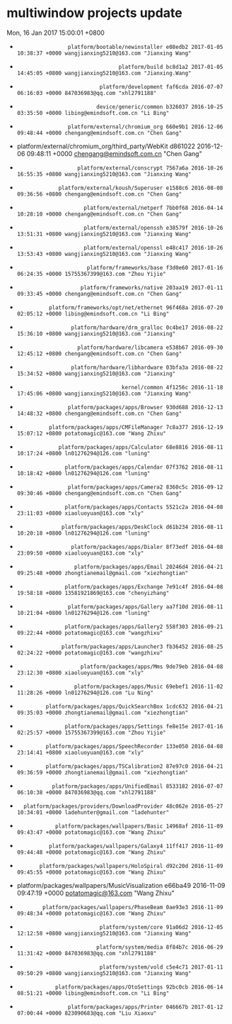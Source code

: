 # multiwindow projects update
Mon, 16 Jan 2017 15:00:01 +0800
-                     platform/bootable/newinstaller e08edb2 2017-01-05 10:38:37 +0000 wangjianxing5210@163.com "Jianxing Wang" 
-                                     platform/build bc8d1a2 2017-01-05 14:45:05 +0800 wangjianxing5210@163.com "Jianxing.Wang" 
-                               platform/development faf6cda 2016-07-07 06:16:03 +0000 847036983@qq.com "xhl2791188" 
-                              device/generic/common b326037 2016-10-25 03:35:50 +0000 libing@emindsoft.com.cn "Li Bing" 
-                     platform/external/chromium_org 660e9b1 2016-12-06 09:48:44 +0000 chengang@emindsoft.com.cn "Chen Gang" 
-  platform/external/chromium_org/third_party/WebKit d861022 2016-12-06 09:48:11 +0000 chengang@emindsoft.com.cn "Chen Gang" 
-                        platform/external/conscrypt 7567a6a 2016-10-26 16:55:35 +0800 wangjianxing5210@163.com "Jianxing Wang" 
-                  platform/external/koush/Superuser e1588c6 2016-08-08 09:36:56 +0800 chengang@emindsoft.com.cn "Chen Gang" 
-                          platform/external/netperf 7bb0f68 2016-04-14 10:28:10 +0000 chengang@emindsoft.com.cn "Chen Gang" 
-                          platform/external/openssh e38579f 2016-10-26 13:51:31 +0800 wangjianxing5210@163.com "Jianxing Wang" 
-                          platform/external/openssl e48c417 2016-10-26 13:53:43 +0800 wangjianxing5210@163.com "Jianxing Wang" 
-                           platform/frameworks/base f3d0e60 2017-01-16 06:24:35 +0000 15755367399@163.com "Zhou Yijie" 
-                         platform/frameworks/native 203aa19 2017-01-11 09:33:45 +0000 chengang@emindsoft.com.cn "Chen Gang" 
-               platform/frameworks/opt/net/ethernet 96f468a 2016-07-20 02:05:12 +0000 libing@emindsoft.com.cn "Li Bing" 
-                      platform/hardware/drm_gralloc 0c4be17 2016-08-22 15:36:10 +0800 wangjianxing5210@163.com "Jianxing" 
-                        platform/hardware/libcamera e538b67 2016-09-30 12:45:12 +0800 chengang@emindsoft.com.cn "Chen Gang" 
-                      platform/hardware/libhardware 03bfa3a 2016-08-22 15:34:52 +0800 wangjianxing5210@163.com "Jianxing" 
-                                      kernel/common 4f1256c 2016-11-18 17:45:06 +0800 wangjianxing5210@163.com "Jianxing Wang" 
-                     platform/packages/apps/Browser 930d688 2016-12-13 14:48:32 +0800 chengang@emindsoft.com.cn "Chen Gang" 
-               platform/packages/apps/CMFileManager 7c8a377 2016-12-19 15:07:12 +0800 potatomagic@163.com "Wang Zhixu" 
-                  platform/packages/apps/Calculator 68e8816 2016-08-11 10:17:24 +0800 ln01276294@126.com "luning" 
-                    platform/packages/apps/Calendar 07f3762 2016-08-11 10:18:42 +0800 ln01276294@126.com "luning" 
-                     platform/packages/apps/Camera2 8360c5c 2016-09-12 09:30:46 +0800 chengang@emindsoft.com.cn "Chen Gang" 
-                    platform/packages/apps/Contacts 5521c2a 2016-04-08 23:11:03 +0800 xiaoluoyuan@163.com "xly" 
-                   platform/packages/apps/DeskClock d61b234 2016-08-11 10:20:18 +0800 ln01276294@126.com "luning" 
-                      platform/packages/apps/Dialer 8f73edf 2016-04-08 23:09:50 +0800 xiaoluoyuan@163.com "xly" 
-                       platform/packages/apps/Email 20246d4 2016-04-21 09:25:48 +0000 zhongtianemail@gmail.com "xiezhongtian" 
-                    platform/packages/apps/Exchange 7e91c4f 2016-04-08 19:58:18 +0800 13581921869@163.com "chenyizhang" 
-                     platform/packages/apps/Gallery aa7f10d 2016-08-11 10:21:04 +0800 ln01276294@126.com "luning" 
-                    platform/packages/apps/Gallery2 558f303 2016-09-21 09:22:44 +0000 potatomagic@163.com "wangzhixu" 
-                   platform/packages/apps/Launcher3 fb36452 2016-08-25 02:24:22 +0000 potatomagic@163.com "wangzhixu" 
-                         platform/packages/apps/Mms 9de79eb 2016-04-08 23:12:30 +0800 xiaoluoyuan@163.com "xly" 
-                       platform/packages/apps/Music 69ebef1 2016-11-02 11:28:26 +0000 ln01276294@126.com "Lu Ning" 
-              platform/packages/apps/QuickSearchBox 1cdc632 2016-04-21 09:35:03 +0000 zhongtianemail@gmail.com "xiezhongtian" 
-                    platform/packages/apps/Settings fe8e15e 2017-01-16 02:25:57 +0000 15755367399@163.com "Zhou Yijie" 
-              platform/packages/apps/SpeechRecorder 133e050 2016-04-08 23:14:41 +0800 xiaoluoyuan@163.com "xly" 
-              platform/packages/apps/TSCalibration2 87e97c0 2016-04-21 09:36:59 +0000 zhongtianemail@gmail.com "xiezhongtian" 
-                platform/packages/apps/UnifiedEmail 8533182 2016-07-07 06:10:38 +0000 847036983@qq.com "xhl2791188" 
-       platform/packages/providers/DownloadProvider 48c062e 2016-05-27 10:34:01 +0000 ladehunter@gmail.com "ladehunter" 
-                 platform/packages/wallpapers/Basic 14968af 2016-11-09 09:43:47 +0000 potatomagic@163.com "Wang Zhixu" 
-               platform/packages/wallpapers/Galaxy4 11ff417 2016-11-09 09:44:48 +0000 potatomagic@163.com "Wang Zhixu" 
-            platform/packages/wallpapers/HoloSpiral d92c20d 2016-11-09 09:45:55 +0000 potatomagic@163.com "Wang Zhixu" 
-    platform/packages/wallpapers/MusicVisualization e66ba49 2016-11-09 09:47:19 +0000 potatomagic@163.com "Wang Zhixu" 
-             platform/packages/wallpapers/PhaseBeam 0ae93e3 2016-11-09 09:48:34 +0000 potatomagic@163.com "Wang Zhixu" 
-                               platform/system/core 91a06d2 2016-12-05 12:12:58 +0800 wangjianxing5210@163.com "Jianxing Wang" 
-                              platform/system/media 8f84b7c 2016-06-29 11:31:42 +0000 847036983@qq.com "xhl2791188" 
-                               platform/system/vold c5e4c71 2017-01-11 09:50:29 +0800 wangjianxing5210@163.com "Jianxing Wang" 
-                 platform/packages/apps/OtoSettings 92bc0cb 2016-06-14 08:51:21 +0000 libing@emindsoft.com.cn "Li Bing" 
-                     platform/packages/apps/Printer 046667b 2017-01-12 07:00:44 +0000 823090683@qq.com "Liu Xiaoxu" 
